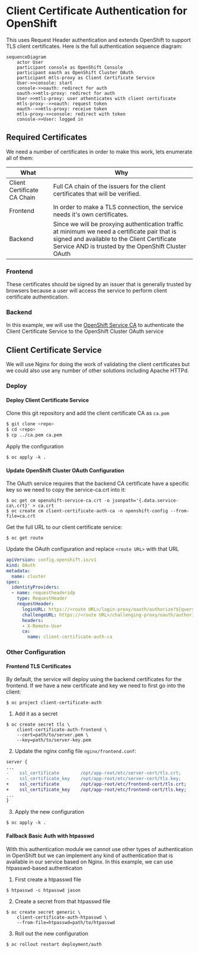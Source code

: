 # Client Certificate Authentication for OpenShift

This uses Request Header authentication and extends OpenShift to support TLS client certificates. Here is the full authentication sequence diagram:

```mermaid
sequenceDiagram
    actor User
    participant console as OpenShift Console
    participant oauth as OpenShift Cluster OAuth
    participant mtls-proxy as Client Certificate Service
    User->>console: start
    console->>oauth: redirect for auth
    oauth->>mtls-proxy: redirect for auth
    User->>mtls-proxy: user athenticates with client certificate
    mtls-proxy-->>oauth: request token
    oauth-->>mtls-proxy: receive token
    mtls-proxy->>console: redirect with token 
    console->>User: logged in
```

## Required Certificates

We need a number of certificates in order to make this work, lets enumerate all
of them:

| What | Why |
| --- | --- |
| Client Certificate CA Chain | Full CA chain of the issuers for the client certificates that will be verified. |
| Frontend | In order to make a TLS connection, the service needs it's own certificates. |
| Backend | Since we will be proxying authentication traffic at minimum we need a certificate pair that is signed and available to the Client Certificate Service AND is trusted by the OpenShift Cluster OAuth |

### Frontend

These certificates should be signed by an issuer that is generally trusted by
browsers because a user will access the service to perform client certificate
authentication.

### Backend

In this example, we will use the [OpenShift Service CA](https://docs.openshift.com/container-platform/4.11/security/certificates/service-serving-certificate.html)
to authenticate the Client Certificate Service to the OpenShift Cluster OAuth service

## Client Certificate Service

We will use Nginx for doing the work of validating the client certificates but
we could also use any number of other solutions including Apache HTTPd.

### Deploy

#### Deploy Client Certificate Service

Clone this git repository and add the client certificate CA as `ca.pem`

```bash
$ git clone <repo>
$ cd <repo>
$ cp ../ca.pem ca.pem
```

Apply the configuration

```
$ oc apply -k .
```

#### Update OpenShift Cluster OAuth Configuration

The OAuth service requires that the backend CA certificate have a specific key
so we need to copy the service-ca.crt into it:

```
$ oc get cm openshift-service-ca.crt -o jsonpath='{.data.service-ca\.crt}' > ca.crt
$ oc create cm client-certificate-auth-ca -n openshift-config --from-file=ca.crt
```


Get the full URL to our client certificate service:

```
$ oc get route
```

Update the OAuth configuration and replace `<route URL>` with that URL

```yaml
apiVersion: config.openshift.io/v1
kind: OAuth
metadata:
  name: cluster
spec:
  identityProviders:
  - name: requestheaderidp
    type: RequestHeader
    requestHeader:
      loginURL: https://<route URL>/login-proxy/oauth/authorize?${query}
      challengeURL: https://<route URL>/challenging-proxy/oauth/authorize?${query}
      headers:
      - X-Remote-User
      ca:
        name: client-certificate-auth-ca
```

### Other Configuration

#### Frontend TLS Certificates

By default, the service will deploy using the backend certificates for the frontend.
If we have a new certificate and key we need to first go into the client:

```
$ oc project client-certificate-auth
```

1. Add it as a secret

```
$ oc create secret tls \
    client-certificate-auth-frontend \
    --cert=path/to/server.pem \
    --key=path/to/server-key.pem
```

2. Update the nginx config file `nginx/frontend.conf`:

```diff
server {
...
-    ssl_certificate        /opt/app-root/etc/server-cert/tls.crt;
-    ssl_certificate_key    /opt/app-root/etc/server-cert/tls.key;
+    ssl_certificate        /opt/app-root/etc/frontend-cert/tls.crt;
+    ssl_certificate_key    /opt/app-root/etc/frontend-cert/tls.key;
...
}
```

3. Apply the new configuration

```
$ oc apply -k .
```

#### Fallback Basic Auth with htpasswd

With this authentication module we cannot use other types of authentication in OpenShift
but we can implement any kind of authentication that is available in our service based
on Nginx. In this example, we can use htpasswd-based authenticaton

1. First create a htpasswd file

```
$ htpasswd -c htpasswd jason
```

2. Create a secret from that htpasswd file

```
$ oc create secret generic \
    client-certificate-auth-htpasswd \
    --from-file=htpasswd=path/to/htpasswd
```

3. Roll out the new configuration

```
$ oc rollout restart deployment/auth
```
